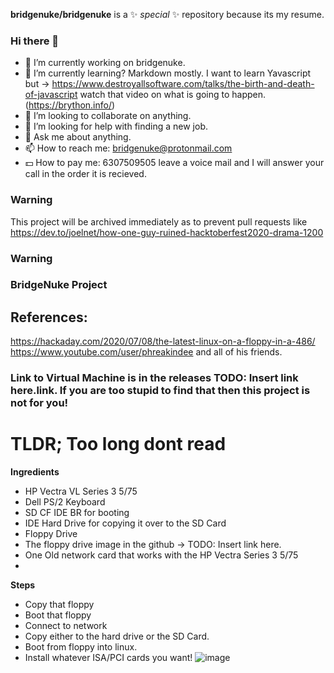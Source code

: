 
**bridgenuke/bridgenuke** is a ✨ _special_ ✨ repository because its my resume.

### Hi there 👋

- 🔭 I’m currently working on bridgenuke.
- 🌱 I’m currently learning? Markdown mostly. I want to learn Yavascript but -> https://www.destroyallsoftware.com/talks/the-birth-and-death-of-javascript watch that video on what is going to happen. (https://brython.info/)
- 👯 I’m looking to collaborate on anything.
- 🤔 I’m looking for help with finding a new job.
- 💬 Ask me about anything.
- 📫 How to reach me: bridgenuke@protonmail.com 
- 💵 How to pay me: 6307509505 leave a voice mail and I will answer your call in the order it is recieved.

### Warning
This project will be archived immediately as to prevent pull requests like  https://dev.to/joelnet/how-one-guy-ruined-hacktoberfest2020-drama-1200
### Warning

### BridgeNuke Project
## References:
https://hackaday.com/2020/07/08/the-latest-linux-on-a-floppy-in-a-486/
https://www.youtube.com/user/phreakindee and all of his friends.

### Link to Virtual Machine is in the releases TODO: Insert link here.link. If you are too stupid to find that then this project is not for you!

# TLDR; Too long dont read
**Ingredients**
- HP Vectra VL Series 3 5/75 
- Dell PS/2 Keyboard
- SD CF IDE BR for booting
- IDE Hard Drive for copying it over to the SD Card
- Floppy Drive
- The floppy drive image in the github -> TODO: Insert link here. 
- One Old network card that works with the HP Vectra Series 3 5/75
- 
**Steps**
- Copy that floppy
- Boot that floppy
- Connect to network
- Copy either to the hard drive or the SD Card.
- Boot from floppy into linux.
- Install whatever ISA/PCI cards you want!
![image](https://user-images.githubusercontent.com/84703765/119315154-67bcb200-bc2a-11eb-9690-0dedf4acd76d.png)


